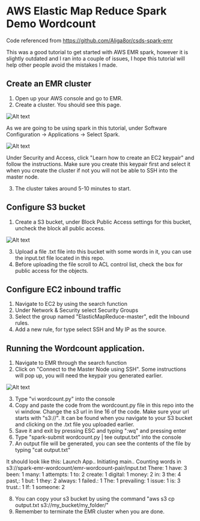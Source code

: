 # AWS Elastic Map Reduce Spark Demo Wordcount

Code referenced from https://github.com/Aliga8or/csds-spark-emr

This was a good tutorial to get started with AWS EMR spark, however it is slightly outdated and I ran into a couple of issues, I hope this tutorial will help other people avoid the mistakes I made.

## Create an EMR cluster

1. Open up your AWS console and go to EMR.
2. Create a cluster. You should see this page.

![Alt text](http://full/path/to/img.jpg "EMR Cluster Creation Page")

As we are going to be using spark in this tutorial, under Software Configuration -> Applications -> Select Spark.

![Alt text](http://full/path/to/img.jpg "EMR Cluster Creation Page")

Under Security and Access, click "Learn how to create an EC2 keypair" and follow the instructions. Make sure you create this keypair first and select it when you create the cluster if not you will not be able to SSH into the master node.

3. The cluster takes around 5-10 minutes to start.

## Configure S3 bucket

1. Create a S3 bucket, under Block Public Access settings for this bucket, uncheck the block all public access.

![Alt text](http://full/path/to/img.jpg "EMR Cluster Creation Page")

3. Upload a file .txt file into this bucket with some words in it, you can use the input.txt file located in this repo.
4. Before uploading the file scroll to ACL control list, check the box for public access for the objects.

## Configure EC2 inbound traffic

1. Navigate to EC2 by using the search function
2. Under Network & Security select Security Groups
3. Select the group named "ElasticMapReduce-master", edit the Inbound rules.
4. Add a new rule, for type select SSH and My IP as the source.

## Running the Wordcount application.

1. Navigate to EMR through the search function
2. Click on "Connect to the Master Node using SSH". Some instructions will pop up, you will need the keypair you generated earlier.

![Alt text](http://full/path/to/img.jpg "EMR Cluster Creation Page")

3. Type "vi wordcount.py" into the console
4. Copy and paste the code from the wordcount.py file in this repo into the vi window. Change the s3 url in line 16 of the code. Make sure your url starts with "s3://". 
It can be found when you navigate to your S3 bucket and clicking on the .txt file you uploaded earlier.
5. Save it and exit by pressing ESC and typing ":wq" and pressing enter
6. Type "spark-submit wordcount.py | tee output.txt" into the console
7. An output file will be generated, you can see the contents of the file by typing "cat output.txt"

It should look like this:
Launch App..
Initiating main..
Counting words in  s3://spark-emr-wordcount/emr-wordcount-pair/input.txt
There: 1
have: 3
been: 1
many: 1
attempts: 1
to: 2
create: 1
digital: 1
money: 2
in: 3
the: 4
past,: 1
but: 1
they: 2
always: 1
failed.: 1
The: 1
prevailing: 1
issue: 1
is: 3
trust.: 1
If: 1
someone: 2

8. You can copy your s3 bucket by using the command "aws s3 cp output.txt s3://my_bucket/my_folder/"
9. Remember to terminate the EMR cluster when you are done.
